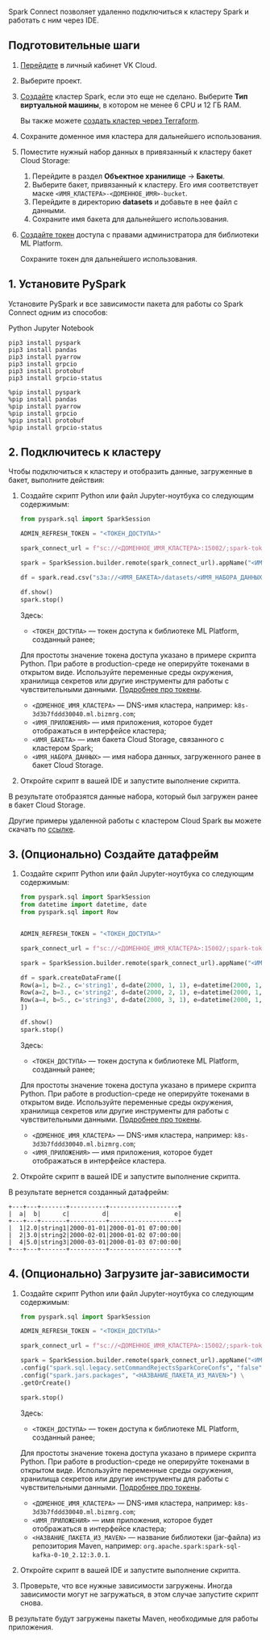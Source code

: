 Spark Connect позволяет удаленно подключиться к кластеру Spark и работать с ним через IDE.

## Подготовительные шаги

1. [Перейдите](https://msk.cloud.vk.com/app/) в личный кабинет VK Cloud.
1. Выберите проект.
1. [Создайте](../../instructions/create) кластер Spark, если это еще не сделано. Выберите **Тип виртуальной машины**, в котором не менее 6 CPU и 12 ГБ RAM.

    <info>

    Вы также можете [создать кластер через Terraform](/ru/tools-for-using-services/terraform/how-to-guides/spark/create).

    </info>

1. Сохраните доменное имя кластера для дальнейшего использования.
1. Поместите нужный набор данных в привязанный к кластеру бакет Cloud Storage:

    1. Перейдите в раздел **Объектное хранилище** → **Бакеты**.
    1. Выберите бакет, привязанный к кластеру. Его имя соответствует маске `<ИМЯ_КЛАСТЕРА>-<ДОМЕННОЕ_ИМЯ>-bucket`.
    1. Перейдите в директорию **datasets** и добавьте в нее файл с данными.
    1. Сохраните имя бакета для дальнейшего использования.
1. [Создайте токен](../../ml-platform-library/authz#create_token_console) доступа с правами администратора для библиотеки ML Platform.

    Сохраните токен для дальнейшего использования.

## 1. Установите PySpark

Установите PySpark и все зависимости пакета для работы со Spark Connect одним из способов:

<tabs>
<tablist>
<tab>Python</tab>
<tab>Jupyter Notebook</tab>
</tablist>
<tabpanel>

```console
pip3 install pyspark
pip3 install pandas
pip3 install pyarrow
pip3 install grpcio
pip3 install protobuf
pip3 install grpcio-status
```

</tabpanel>
<tabpanel>

```console
%pip install pyspark
%pip install pandas
%pip install pyarrow
%pip install grpcio
%pip install protobuf
%pip install grpcio-status
```

</tabpanel>
</tabs>


## 2. Подключитесь к кластеру

Чтобы подключиться к кластеру и отобразить данные, загруженные в бакет, выполните действия:

1. Создайте скрипт Python или файл Jupyter-ноутбука со следующим содержимым:

    ```python
    from pyspark.sql import SparkSession

    ADMIN_REFRESH_TOKEN = "<ТОКЕН_ДОСТУПА>"

    spark_connect_url = f"sc://<ДОМЕННОЕ_ИМЯ_КЛАСТЕРА>:15002/;spark-token={ADMIN_REFRESH_TOKEN}"

    spark = SparkSession.builder.remote(spark_connect_url).appName("<ИМЯ_ПРИЛОЖЕНИЯ>").getOrCreate()

    df = spark.read.csv("s3a://<ИМЯ_БАКЕТА>/datasets/<ИМЯ_НАБОРА_ДАННЫХ>.csv", header=True, inferSchema=True)

    df.show()
    spark.stop()
    ```

    Здесь:

    - `<ТОКЕН_ДОСТУПА>` — токен доступа к библиотеке ML Platform, созданный ранее;

    <err>

    Для простоты значение токена доступа указано в примере скрипта Python. При работе в production-среде не оперируйте токенами в открытом виде. Используйте переменные среды окружения, хранилища секретов или другие инструменты для работы с чувствительными данными. [Подробнее про токены](../../ml-platform-library/authz).

    </err>

    - `<ДОМЕННОЕ_ИМЯ_КЛАСТЕРА>` — DNS-имя кластера, например: `k8s-3d3b7fddd30040.ml.bizmrg.com`;
    - `<ИМЯ_ПРИЛОЖЕНИЯ>` — имя приложения, которое будет отображаться в интерфейсе кластера;
    - `<ИМЯ_БАКЕТА>` — имя бакета Cloud Storage, связанного с кластером Spark;
    - `<ИМЯ_НАБОРА_ДАННЫХ>` — имя набора данных, загруженного ранее в бакет Cloud Storage.

1. Откройте скрипт в вашей IDE и запустите выполнение скрипта.

В результате отобразятся данные набора, который был загружен ранее в бакет Cloud Storage.

Другие примеры удаленной работы с кластером Cloud Spark вы можете скачать по [ссылке](assets/connect_demo.ipynb "download").

## 3. (Опционально) Создайте датафрейм

1. Создайте скрипт Python или файл Jupyter-ноутбука со следующим содержимым:

    ```python
    from pyspark.sql import SparkSession
    from datetime import datetime, date
    from pyspark.sql import Row


    ADMIN_REFRESH_TOKEN = "<ТОКЕН_ДОСТУПА>"

    spark_connect_url = f"sc://<ДОМЕННОЕ_ИМЯ_КЛАСТЕРА>:15002/;spark-token={ADMIN_REFRESH_TOKEN}"

    spark = SparkSession.builder.remote(spark_connect_url).appName("<ИМЯ_ПРИЛОЖЕНИЯ>").getOrCreate()

    df = spark.createDataFrame([
    Row(a=1, b=2., c='string1', d=date(2000, 1, 1), e=datetime(2000, 1, 1, 12, 0)),
    Row(a=2, b=3., c='string2', d=date(2000, 2, 1), e=datetime(2000, 1, 2, 12, 0)),
    Row(a=4, b=5., c='string3', d=date(2000, 3, 1), e=datetime(2000, 1, 3, 12, 0))
    ])

    df.show()
    spark.stop()
    ```

    Здесь:

    - `<ТОКЕН_ДОСТУПА>` — токен доступа к библиотеке ML Platform, созданный ранее;

    <err>

    Для простоты значение токена доступа указано в примере скрипта Python. При работе в production-среде не оперируйте токенами в открытом виде. Используйте переменные среды окружения, хранилища секретов или другие инструменты для работы с чувствительными данными. [Подробнее про токены](../../ml-platform-library/authz).

    </err>

    - `<ДОМЕННОЕ_ИМЯ_КЛАСТЕРА>` — DNS-имя кластера, например: `k8s-3d3b7fddd30040.ml.bizmrg.com`;
    - `<ИМЯ_ПРИЛОЖЕНИЯ>` — имя приложения, которое будет отображаться в интерфейсе кластера.

1. Откройте скрипт в вашей IDE и запустите выполнение скрипта.

В результате вернется созданный датафрейм:

```console
+---+---+-------+----------+-------------------+
|  a|  b|      c|         d|                  e|
+---+---+-------+----------+-------------------+
|  1|2.0|string1|2000-01-01|2000-01-01 07:00:00|
|  2|3.0|string2|2000-02-01|2000-01-02 07:00:00|
|  4|5.0|string3|2000-03-01|2000-01-03 07:00:00|
+---+---+-------+----------+-------------------+
```

## 4. (Опционально) Загрузите jar-зависимости

1. Создайте скрипт Python или файл Jupyter-ноутбука со следующим содержимым:

    ```python
    from pyspark.sql import SparkSession

    ADMIN_REFRESH_TOKEN = "<ТОКЕН_ДОСТУПА>"

    spark_connect_url = f"sc://<ДОМЕННОЕ_ИМЯ_КЛАСТЕРА>:15002/;spark-token={ADMIN_REFRESH_TOKEN}"

    spark = SparkSession.builder.remote(spark_connect_url).appName("<ИМЯ_ПРИЛОЖЕНИЯ>") \
    .config("spark.sql.legacy.setCommandRejectsSparkCoreConfs", "false") \
    .config("spark.jars.packages", "<НАЗВАНИЕ_ПАКЕТА_ИЗ_MAVEN>") \
    .getOrCreate()

    spark.stop()
    ```

    Здесь:

    - `<ТОКЕН_ДОСТУПА>` — токен доступа к библиотеке ML Platform, созданный ранее;

    <err>

    Для простоты значение токена доступа указано в примере скрипта Python. При работе в production-среде не оперируйте токенами в открытом виде. Используйте переменные среды окружения, хранилища секретов или другие инструменты для работы с чувствительными данными. [Подробнее про токены](../../ml-platform-library/authz).

    </err>

    - `<ДОМЕННОЕ_ИМЯ_КЛАСТЕРА>` — DNS-имя кластера, например: `k8s-3d3b7fddd30040.ml.bizmrg.com`;
    - `<ИМЯ_ПРИЛОЖЕНИЯ>` — имя приложения, которое будет отображаться в интерфейсе кластера;
    - `<НАЗВАНИЕ_ПАКЕТА_ИЗ_MAVEN>` — название библиотеки (jar-файла) из репозитория Maven, например: `org.apache.spark:spark-sql-kafka-0-10_2.12:3.0.1`.

1. Откройте скрипт в вашей IDE и запустите выполнение скрипта.
1. Проверьте, что все нужные зависимости загружены. Иногда зависимости могут не загружаться, в этом случае запустите скрипт снова.

В результате будут загружены пакеты Maven, необходимые для работы приложения.
